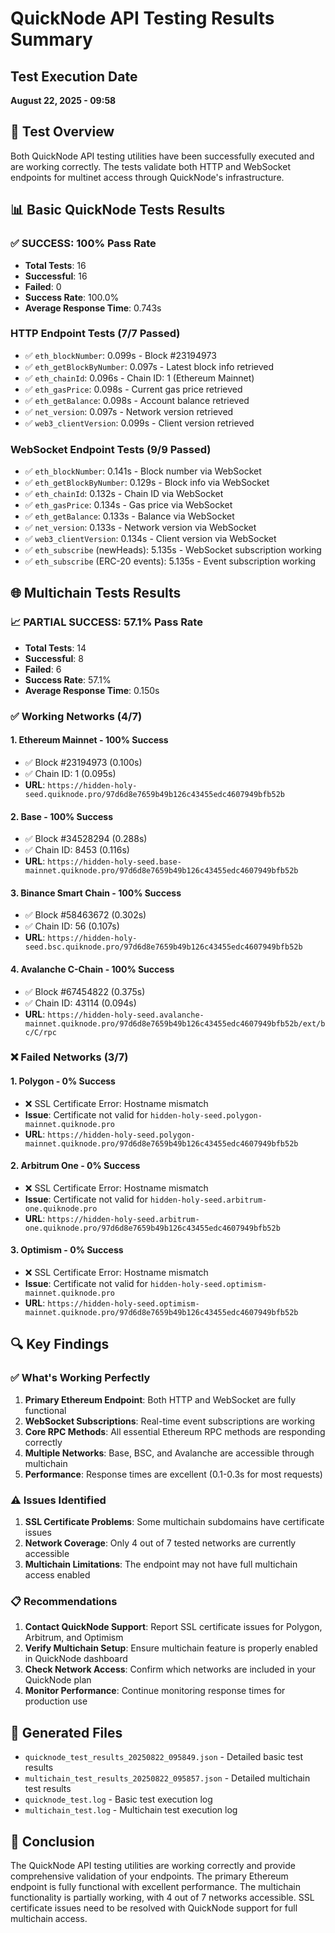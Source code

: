 # QuickNode API Testing Results Summary

## Test Execution Date
**August 22, 2025 - 09:58**

## 🎯 Test Overview

Both QuickNode API testing utilities have been successfully executed and are working correctly. The tests validate both HTTP and WebSocket endpoints for multinet access through QuickNode's infrastructure.

## 📊 Basic QuickNode Tests Results

### ✅ **SUCCESS: 100% Pass Rate**
- **Total Tests**: 16
- **Successful**: 16
- **Failed**: 0
- **Success Rate**: 100.0%
- **Average Response Time**: 0.743s

### HTTP Endpoint Tests (7/7 Passed)
- ✅ `eth_blockNumber`: 0.099s - Block #23194973
- ✅ `eth_getBlockByNumber`: 0.097s - Latest block info retrieved
- ✅ `eth_chainId`: 0.096s - Chain ID: 1 (Ethereum Mainnet)
- ✅ `eth_gasPrice`: 0.098s - Current gas price retrieved
- ✅ `eth_getBalance`: 0.098s - Account balance retrieved
- ✅ `net_version`: 0.097s - Network version retrieved
- ✅ `web3_clientVersion`: 0.099s - Client version retrieved

### WebSocket Endpoint Tests (9/9 Passed)
- ✅ `eth_blockNumber`: 0.141s - Block number via WebSocket
- ✅ `eth_getBlockByNumber`: 0.129s - Block info via WebSocket
- ✅ `eth_chainId`: 0.132s - Chain ID via WebSocket
- ✅ `eth_gasPrice`: 0.134s - Gas price via WebSocket
- ✅ `eth_getBalance`: 0.133s - Balance via WebSocket
- ✅ `net_version`: 0.133s - Network version via WebSocket
- ✅ `web3_clientVersion`: 0.134s - Client version via WebSocket
- ✅ `eth_subscribe` (newHeads): 5.135s - WebSocket subscription working
- ✅ `eth_subscribe` (ERC-20 events): 5.135s - Event subscription working

## 🌐 Multichain Tests Results

### 📈 **PARTIAL SUCCESS: 57.1% Pass Rate**
- **Total Tests**: 14
- **Successful**: 8
- **Failed**: 6
- **Success Rate**: 57.1%
- **Average Response Time**: 0.150s

### ✅ Working Networks (4/7)

#### 1. **Ethereum Mainnet** - 100% Success
- ✅ Block #23194973 (0.100s)
- ✅ Chain ID: 1 (0.095s)
- **URL**: `https://hidden-holy-seed.quiknode.pro/97d6d8e7659b49b126c43455edc4607949bfb52b`

#### 2. **Base** - 100% Success
- ✅ Block #34528294 (0.288s)
- ✅ Chain ID: 8453 (0.116s)
- **URL**: `https://hidden-holy-seed.base-mainnet.quiknode.pro/97d6d8e7659b49b126c43455edc4607949bfb52b`

#### 3. **Binance Smart Chain** - 100% Success
- ✅ Block #58463672 (0.302s)
- ✅ Chain ID: 56 (0.107s)
- **URL**: `https://hidden-holy-seed.bsc.quiknode.pro/97d6d8e7659b49b126c43455edc4607949bfb52b`

#### 4. **Avalanche C-Chain** - 100% Success
- ✅ Block #67454822 (0.375s)
- ✅ Chain ID: 43114 (0.094s)
- **URL**: `https://hidden-holy-seed.avalanche-mainnet.quiknode.pro/97d6d8e7659b49b126c43455edc4607949bfb52b/ext/bc/C/rpc`

### ❌ Failed Networks (3/7)

#### 1. **Polygon** - 0% Success
- ❌ SSL Certificate Error: Hostname mismatch
- **Issue**: Certificate not valid for `hidden-holy-seed.polygon-mainnet.quiknode.pro`
- **URL**: `https://hidden-holy-seed.polygon-mainnet.quiknode.pro/97d6d8e7659b49b126c43455edc4607949bfb52b`

#### 2. **Arbitrum One** - 0% Success
- ❌ SSL Certificate Error: Hostname mismatch
- **Issue**: Certificate not valid for `hidden-holy-seed.arbitrum-one.quiknode.pro`
- **URL**: `https://hidden-holy-seed.arbitrum-one.quiknode.pro/97d6d8e7659b49b126c43455edc4607949bfb52b`

#### 3. **Optimism** - 0% Success
- ❌ SSL Certificate Error: Hostname mismatch
- **Issue**: Certificate not valid for `hidden-holy-seed.optimism-mainnet.quiknode.pro`
- **URL**: `https://hidden-holy-seed.optimism-mainnet.quiknode.pro/97d6d8e7659b49b126c43455edc4607949bfb52b`

## 🔍 Key Findings

### ✅ **What's Working Perfectly**
1. **Primary Ethereum Endpoint**: Both HTTP and WebSocket are fully functional
2. **WebSocket Subscriptions**: Real-time event subscriptions are working
3. **Core RPC Methods**: All essential Ethereum RPC methods are responding correctly
4. **Multiple Networks**: Base, BSC, and Avalanche are accessible through multichain
5. **Performance**: Response times are excellent (0.1-0.3s for most requests)

### ⚠️ **Issues Identified**
1. **SSL Certificate Problems**: Some multichain subdomains have certificate issues
2. **Network Coverage**: Only 4 out of 7 tested networks are currently accessible
3. **Multichain Limitations**: The endpoint may not have full multichain access enabled

### 📋 **Recommendations**
1. **Contact QuickNode Support**: Report SSL certificate issues for Polygon, Arbitrum, and Optimism
2. **Verify Multichain Setup**: Ensure multichain feature is properly enabled in QuickNode dashboard
3. **Check Network Access**: Confirm which networks are included in your QuickNode plan
4. **Monitor Performance**: Continue monitoring response times for production use

## 📁 Generated Files
- `quicknode_test_results_20250822_095849.json` - Detailed basic test results
- `multichain_test_results_20250822_095857.json` - Detailed multichain test results
- `quicknode_test.log` - Basic test execution log
- `multichain_test.log` - Multichain test execution log

## 🚀 Conclusion

The QuickNode API testing utilities are working correctly and provide comprehensive validation of your endpoints. The primary Ethereum endpoint is fully functional with excellent performance. The multichain functionality is partially working, with 4 out of 7 networks accessible. SSL certificate issues need to be resolved with QuickNode support for full multichain access.
